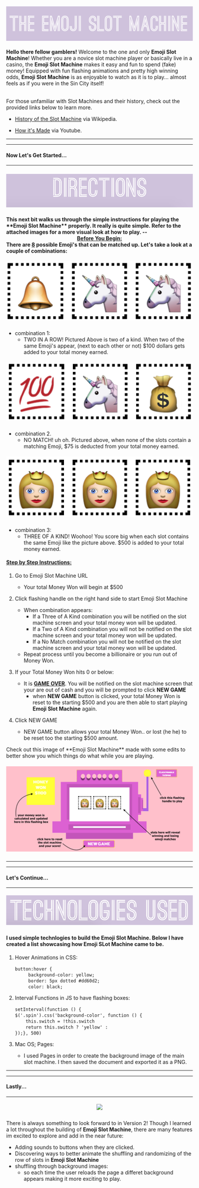 

<h4 align="center">
  <img src="Emoji_Slot_Machine.png">
</h4>

<b>Hello there fellow gamblers!</b> Welcome to the one and only **Emoji Slot Machine**! Whether you are a novice slot machine player or basically live in a casino, the **Emoji Slot Machine** makes it easy and fun to spend (fake) money! Equipped with fun flashing animations and pretty high winning odds, **Emoji Slot Machine** is as enjoyable to watch as it is to play... almost feels as if you were in the Sin City itself! 

<br>
For those unfamiliar with Slot Machines and their history, check out the provided links below to learn more.

- [History of the Slot Machine](https://en.wikipedia.org/wiki/Slot_machine)
via Wikipedia.

- [How it's Made](https://www.youtube.com/watch?v=oOaheJhGNj8)
via Youtube.

---
---
<h4> Now Let's Get Started... </h4>

---
<h3 align="center"> 
    <img src="directions_img.png">
</h3>

 <h4>This next bit walks us through the simple instructions for playing the **Emoji Slot Machine** properly. It really is quite simple. Refer to the attached images for a more visual look at how to play.
--
<center> <u>Before You Begin:</u></center>
    There are <u><b>8</b></u> possible Emoji's that can be matched up. Let's take a look at a couple of combinations:</br>
     <h5 align="center">
     <img src="two_in_a_row.png"> 
     </h5> 

- combination 1:
    - TWO IN A ROW! Pictured Above is two of    a kind. When two of the same Emoji's      appear, (next to each other or not)       $100 dollars gets added to your total     money earned.
     
<h5 align="center">
     <img src="no_match.png"> 
     </h5> 

- combination 2.
    - NO MATCH! uh oh. Pictured above, when none of the slots contain a matching Emoji, $75 is deducted from your total money earned. 

<h5 align="center">
     <img src="three_of_a_king.png"> 
     </h5> 

- combination 3:
    - THREE OF A KIND! Woohoo! You score big when each slot contains the same Emoji like the picture above. $500 is added to your total money earned.

<h4><u>Step by Step Instructions:</u></h4>

1. Go to Emoji Slot Machine URL
    - Your total Money Won will begin at $500

2. Click flashing handle on the right hand       side to start Emoji Slot Machine
    -  When combination appears:
       - If a Three of A Kind combination you will be notified on the slot machine screen and your total money won will be updated.
       - If a Two of A Kind combination you will not be notified on the slot machine screen and your total money won will be updated.
       - If a No Match combination you will not be notified on the slot machine screen and your total money won will be updated.
    - Repeat process until you become a         billionaire or you run out of Money Won.

3. If your Total Money Won hits 0 or below:
    - It is **<u>GAME OVER</u>**. You will be   notified on the slot machine screen       that your are out of cash and you will    be prompted to click <b>NEW GAME</b>
        - when **NEW GAME** button is clicked,  your total Money Won is reset to      the starting $500 and you are then    able to start playing **Emoji Slot    Machine** again.
4. Click NEW GAME
    - NEW GAME button allows your total Money Won.. or lost (he he) to be reset too the starting $500 amount. 

</h3>Check out this image of **Emoji Slot Machine** made with some edits to better show you which things do what while you are playing.</h3>

<h5 align="center">
     <img src="slot_machine_guide.png"> </h5>

---
---

<h4> Let's Continue... </h4>

---

<h5 align="center">
     <img src="Screen Shot 2017-07-07 at 2.35.42 AM.png"> 
     </h5>


 <h4>I used simple technlogies to build the Emoji Slot Machine. Below I have created a list showcasing how Emoji SLot Machine came to be.</h4>

1) Hover Animations in CSS:

   ```
   button:hover {
        background-color: yellow;
        border: 5px dotted #dd60d2;
        color: black;
    ```
2) Interval Functions in JS to have flashing boxes: 
    ```
    setInterval(function () {
    $('.spin').css('background-color', function () {
        this.switch = !this.switch
        return this.switch ? 'yellow' : 
    });}, 500)
    ```
    
3) Mac OS; Pages:
    - I used Pages in order to create the background image of the main slot machine. I then saved the document and exported it as a PNG. 

---
---

<h4> Lastly... </h4>

---

<h5 align="center">
     <img src="next_steps.png"> </h5>

There is always something to look forward to in Version 2! Though I learned a lot throughout the building of **Emoji Slot Machine**, there are many features im excited to explore and add in the near future:

- Adding sounds to buttons when they are clicked.
- Discovering ways to better animate the shuffling and randomizing of the row of slots in **Emoji Slot Machine**
- shuffling through background images:
    - so each time the user reloads the page a differet background appears making it more exciting to play.





